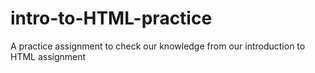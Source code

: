 # intro-to-HTML-practice
A practice assignment to check our knowledge from our introduction to HTML assignment  
